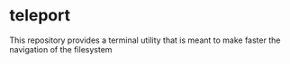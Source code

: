 # teleport
This repository provides a terminal utility that is meant to make faster the navigation of the filesystem
